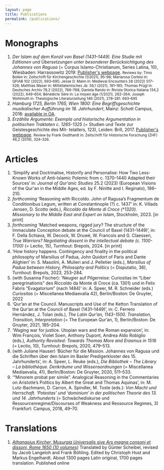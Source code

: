 ```yaml
---
layout: page
title: Publications
permalink: /publications/
---
```


# Monographs
<ol>
<li id="islam"> <i>Der Islam auf dem Konzil von Basel (1431–1449). Eine Studie mit Editionen und Übersetzungen unter besonderer Berücksichtigung des Johannes von Ragusa</i> (= Corpus Islamo-Christianum, Series Latina, 10), Wiesbaden: Harrassowitz 2019: <a href="https://www.harrassowitz-verlag.de/titel_6457.ahtml">Publisher's webpage</a>. <small>Reviews by: Timo Bollen in: Zeitschrift für Kirchengeschichte (1/2021), 95–96; Mariarosa Cortesi in: QFIAB 102 (2022), 693–695; Jesse D. Mann in: Medieval Encounters 28 (2022) 517–526; Matthias Maser in: Mittellateinisches Jb. 56,1 (2021), 181–185; Thomas Prügl in: Deutsches Archiv 78,2 (2022), 766–768; Daniela Rando in: Rivista Storica Italiana 134,2 (2022), 649–654; Bénédicte Sère in: Le moyen âge (1/2021), 262–264; Joseph Wohlmuth in: Theologische Literaturzeitung 146 (2021), 278–281. 693–695</small></li>

<li id="hamburg"> <i>Hamburg 1725, Berlin 1765, Wien 1800: Eine Begriffsgeschichte musikalischer Aufführung im 18. Jahrhundert</i>, Mainz: Schott Campus, 2018: <a href="https://schott-campus.com/hamburg-1725-berlin-1765-wien-1800/">available in OA</a>.</li>

<li id="argumente"> <i>Erzählte Argumente: Exempla und historische Argumentation in politischen Traktaten c. 1265-1325</i> (= Studien und Texte zur Geistesgeschichte des Mit-
telalters, 123), Leiden: Brill, 2017. <a href="https://brill.com/display/title/34319">Publisher's webpage</a>. <small>Review by Frank Godthardt in: Zeitschrift für Historische Forschung (ZHF) 46,2 (2019), 324–326.</small></li>
</ol>


# Articles
<ol>
<li id="simplify"> ‘Simplify and Doctrinalise, Historify and Personalise: How Two Less-Known Works of Anti-Islamic Polemic from c. 1370–1440 Adapted their Sources’ in: <i>Journal of Qur'anic Studies</i> 25.2 (2023) (European Visions of the Qur'an in the Middle Ages, ed. by F. Ninitte and I. Reginato), 186–210.</li>
<li id="reasoning"> <i>forthcoming</i> ‘Reasoning with Riccoldo. John of Ragusa’s Fragmentum de Conditionibus Legum, written at Constantinople (?) c. 1437’ in: K. Villads Jensen, D. Scotto (eds.), <i>Riccoldo da Monte di Croce (†1320). Missionary to the Middle East and Expert on Islam</i>, Stockholm, 2023. [in print]</li>
<li id="matched"> <i>forthcoming</i> ‘Matched weapons, rigged jury? The structure of the Immaculate Conception debate at the Council of Basel (1431–1449)’, in: F. Della Schiava, W. Decock, W. Druwé, W. Francois and G. Claessen, <i>True Warriors? Negotiating dissent in the intellectual debate (c. 1100-1700)</i> (= Lectio, 15), Turnhout: Brepols, 2024. [in print]</li>
<li id="contingency"> ‘How history happens. Contingency and ﬁnality in the political philosophy of Marsilius of Padua, John Quidort of Paris and Dante Alighieri’ in: S. Masolini, A. Mulieri and J. Pelletier (eds.), <i>Marsilius of Padua between History, Philosophy and Politics</i> (= Disputatio, 36), Turnhout: Brepols, 2023, 253–284.</li>
<li id="Neugier"> (with Susanna Fischer): ‘Neugier auf Pilgerreise: Curiositas im “Liber peregrinationis” des Riccoldo da Monte di Croce (ca. 1301) und in Felix Fabris “Evagatorium” (nach 1484)’ in: A. Speer, M. R. Schneider (eds.) <i>Curiositas</i> (= Miscellanea Mediaevalia 42), Berlin/Boston: De Gruyter, 2022</li>
<li id="council"> ‘Qur’an at the Council. Manuscripts and Use of the Ketton Translation of the Qur’an at the Council of Basel (1431–1449)’, in: C. Ferrero Hernández, J. Tolan (eds.), <i>The Latin Qur’an, 1143-1500. Translation, Transition, Interpretation</i> (= The European Qur’an, 1), Berlin/Boston: De Gruyter, 2021, 185–204.</li>
<li id="waging"> ‘Waging war for justice. Utopian wars and the Roman expansion’, in: Wim François, Violet Soen, Anthony Dupont, Andrea Aldo Robiglio (eds.), <i>Authority Revisited: Towards Thomas More and Erasmus in 1516</i> (= Lectio, 10), Turnhout: Brepols, 2020, 479–513.</li>
<li id="Mission"> (with Juliane Hauser) ‘Bücher für die Mission. Johannes von Ragusa und die Schriften über den Islam im Basler Predigerkloster des 15. Jahrhunderts’, in: A. Speer, L. Reuke (eds.), <i>Die Bibliothek – The Library – La bibliothèque. Denkräume und Wissensordnungen</i> (= Miscellanea Mediaevalia, 41), Berlin/Boston: De Gruyter, 2020, 511–533.</li>
<li id="Minorem"> ‘“Minorem probat per simile”. Analogical Reasoning in the Commentaries on Aristotle’s Politics by Albert the Great and Thomas Aquinas’, in: M. Lutz-Bachmann, D. Carron, A. Spindler, M. Toste (eds.): <i>Von Macht und Herrschaft. ‘Potestas’ und ‘dominium’ in der politischen Theorie des 13. und 14. Jahrhunderts</i> (= Schwächediskurse und Ressourcenregime/Discourses of Weakness and Ressource Regimes, 3) Frankfurt: Campus, 2018, 49–70.</li>
</ol>

# Translations
<ol><li id="Kircher"> <a href="https://www.hmt-leipzig.de/de/home/fachrichtungen/institut-fuer-musikwissenschaft/forschung/musurgia-universalis"><i>Athanasius Kircher, Musurgia Universalis sive Ars magna consoni et dissoni, Rome 1650 (10 volumes)</i></a> Translated by Günter Scheibel, revised by Jacob Langeloh and Frank Böhling. Edited by Christoph Hust and Markus Engelhardt. About 1300 pages Latin original, 1700 pages translation. Published online</li></ol>